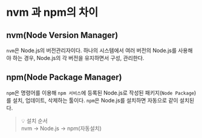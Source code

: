 # nvm 과 npm의 차이 

## nvm(Node Version Manager)
`nvm`은 Node.js의 버전관리자이다. 하나의 시스템에서 여러 버전의 Node.js를 사용해야 하는 경우, Node.js의 각 버전을 유지하면서 구성, 관리한다. 


## npm(Node Package Manager)
`npm`은 명령어를 이용해 `npm 서비스`에 등록된 Node.js로 작성된 패키지(`Node Package`)를 설치, 업데이트, 삭제하는 툴이다. 
`npm`은 Node.js를 설치하면 자동으로 같이 설치된다. 


> 💡 설치 순서  
> nvm -> Node.js -> npm(자동설치)


